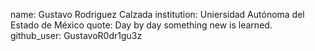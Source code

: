 name: Gustavo Rodriguez Calzada
institution: Uniersidad Autónoma del Estado de México
quote: Day by day something new is learned.
github_user: GustavoR0dr1gu3z